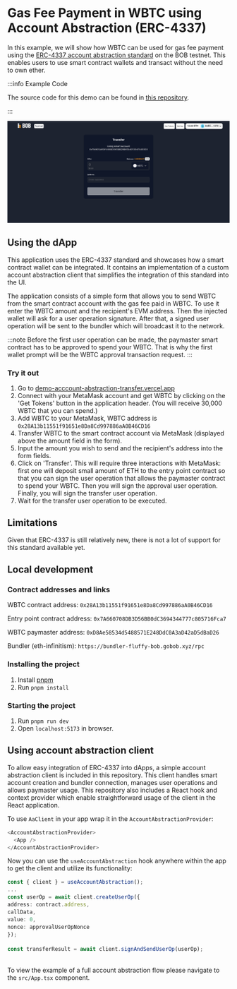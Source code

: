 # Gas Fee Payment in WBTC using Account Abstraction (ERC-4337)

In this example, we will show how WBTC can be used for gas fee payment using the [ERC-4337 account abstraction standard](https://eips.ethereum.org/EIPS/eip-4337) on the BOB testnet. This enables users to use smart contract wallets and transact without the need to own ether.

:::info Example Code

The source code for this demo can be found in [this repository](https://github.com/bob-collective/demo-account-abstraction-transfer/).

:::

![preview](preview.png)

## Using the dApp

This application uses the ERC-4337 standard and showcases how a smart contract wallet can be integrated. It contains an implementation of a custom account abstraction client that simplifies the integration of this standard into the UI. 


The application consists of a simple form that allows you to send WBTC from the smart contract account with the gas fee paid in WBTC. To use it enter the WBTC amount and the recipient's EVM address. Then the injected wallet will ask for a user operation signature. After that, a signed user operation will be sent to the bundler which will broadcast it to the network.

:::note
Before the first user operation can be made, the paymaster smart contract has to be approved to spend your WBTC. That is why the first wallet prompt will be the WBTC approval transaction request.
:::

### Try it out

1. Go to [demo-acccount-abstraction-transfer.vercel.app](https://demo-account-abstraction-transfer.vercel.app/) 
2. Connect with your MetaMask account and get WBTC by clicking on the 'Get Tokens' button in the application header. (You will receive 30,000 WBTC that you can spend.)
3. Add WBTC to your MetaMask, WBTC address is `0x28A13b11551f91651e8Da8Cd997886aA0B46CD16`
4. Transfer WBTC to the smart contract account via MetaMask (displayed above the amount field in the form).
5. Input the amount you wish to send and the recipient's address into the form fields.
6. Click on 'Transfer'. This will require three interactions with MetaMask: first one will deposit small amount of ETH to the entry point contract so that you can sign the user operation that allows the paymaster contract to spend your WBTC. Then you will sign the approval user operation. Finally, you will sign the transfer user operation. 
7. Wait for the transfer user operation to be executed.


## Limitations

Given that ERC-4337 is still relatively new, there is not a lot of support for this standard available yet. 

## Local development

### Contract addresses and links
WBTC contract address: `0x28A13b11551f91651e8Da8Cd997886aA0B46CD16`

Entry point contract address: `0x7A660708DB3D56BB0dC3694344777c805716Fca7`

WBTC paymaster address:
`0xD8Ae58534d5488571E248DdC0A3aD42aD5dBaD26`

Bundler (eth-infinitism):
`https://bundler-fluffy-bob.gobob.xyz/rpc`

### Installing the project

1. Install [pnpm](https://pnpm.io/installation)
2. Run `pnpm install`


### Starting the project

1. Run `pnpm run dev`
2. Open `localhost:5173` in browser.

## Using account abstraction client

To allow easy integration of ERC-4337 into dApps, a simple account abstraction client is included in this repository. This client handles smart account creation and bundler connection, manages user operations and allows paymaster usage. This repository also includes a React hook and context provider which enable straightforward usage of the client in the React application.

To use `AaClient` in your app wrap it in the `AccountAbstractionProvider`:
```typescript
<AccountAbstractionProvider>
  <App />
</AccountAbstractionProvider>
```

Now you can use the `useAccountAbstraction` hook anywhere within the app to get the client and utilize its functionality:
```typescript
const { client } = useAccountAbstraction();  
...
const userOp = await client.createUserOp({
address: contract.address,
callData,
value: 0,
nonce: approvalUserOpNonce
});

const transferResult = await client.signAndSendUserOp(userOp);
  

```

To view the example of a full account abstraction flow please navigate to the `src/App.tsx` component.